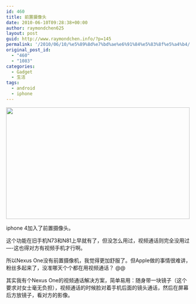 ```yaml
---
id: 460
title: 前置摄像头
date: 2010-06-10T09:28:38+00:00
author: raymondchen625
layout: post
guid: http://www.raymondchen.info/?p=145
permalink: '/2010/06/10/%e5%89%8d%e7%bd%ae%e6%91%84%e5%83%8f%e5%a4%b4/'
original_post_id:
  - "460"
  - "1083"
categories:
  - Gadget
  - 生活
tags:
  - android
  - iphone
---
```

<img class="alignnone" title="iphone 4" src="http://www.softsailor.com/wp-content/uploads/2010/04/iPhone-4-Front-facing-Camera.jpg" alt="" width="500" height="303" />

iphone 4加入了前置摄像头。

这个功能在旧手机N73和N81上早就有了，但没怎么用过，视频通话则完全没用过&#8212;-这也得对方有视频手机才行啊。

所以Nexus One没有前置摄像机，我觉得更加舒服了。但Apple做的事情很难讲，粉丝多起来了，没准哪天个个都在用视频通话？ @@

其实我有个Nexus One的视频通话解决方案，简单易用：随身带一块镜子（这个要求对女士毫无负担），视频通话的时候脸对着手机后面的镜头通话，然后在屏幕后方放镜子，看对方的影像。